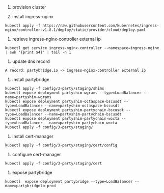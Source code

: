 1. provision cluster



1. install ingress-nginx
```
kubectl apply -f https://raw.githubusercontent.com/kubernetes/ingress-nginx/controller-v1.8.1/deploy/static/provider/cloud/deploy.yaml
```

1. retrieve ingress-nginx-controller external ip
```
kubectl get service ingress-nginx-controller --namespace=ingress-nginx | awk '{print $4}' | tail -n 1
```

1. update dns record
```
A record: partybridge.io -> ingress-nginx-controller external ip
```

1. install partybridge
```
kubectl apply -f config/3-party/staging/shims
kubectl expose deployment partyshim-wgrams --type=LoadBalancer --name=partyshim-wgrams
kubectl expose deployment partyshim-octaspace-bscusdt --type=LoadBalancer --name=partyshim-octaspace-bscusdt
kubectl expose deployment partyshim-partychain-bscusdt --type=LoadBalancer --name=partyshim-partychain-bscusdt
kubectl expose deployment partyshim-partychain-wocta --type=LoadBalancer --name=partyshim-partychain-wocta
kubectl apply -f config/3-party/staging/
```

1. install cert-manager
```
kubectl apply -f config/3-party/staging/cert/config
```

1. configure cert-manager
```
kubectl apply -f config/3-party/staging/cert
```

1. expose partybridge
```
kubectl  expose deployment partybridge --type=LoadBalancer --name=partybridgelb-prod